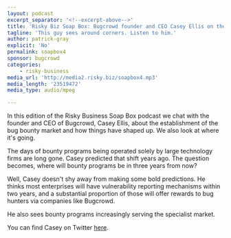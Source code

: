 ```yaml
---
layout: podcast
excerpt_separator: '<!--excerpt-above-->'
title: 'Risky Biz Soap Box: Bugcrowd founder and CEO Casey Ellis on the future of crowdsourced security'
tagline: 'This guy sees around corners. Listen to him.'
author: patrick-gray
explicit: 'No'
permalink: soapbox4
sponsor: bugcrowd
categories:
    - risky-business
media_url: 'http://media2.risky.biz/soapbox4.mp3'
media_length: '23519472'
media_type: audio/mpeg

---
```

In this edition of the Risky Business Soap Box podcast we chat with the founder and CEO of Bugcrowd, Casey Ellis, about the establishment of the bug bounty market and how things have shaped up. We also look at where it's going.

The days of bounty programs being operated solely by large technology firms are long gone. Casey predicted that shift years ago. The question becomes, where will bounty programs be in three years from now?

Well, Casey doesn't shy away from making some bold predictions. He thinks most enterprises will have vulnerability reporting mechanisms within two years, and a substantial proportion of those will offer rewards to bug hunters via companies like Bugcrowd.

He also sees bounty programs increasingly serving the specialist market.

You can find Casey on Twitter <a href='https://twitter.com/caseyjohnellis'>here</a>.